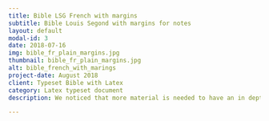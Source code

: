 ```yaml
---
title: Bible LSG French with margins
subtitle: Bible Louis Segond with margins for notes
layout: default
modal-id: 3
date: 2018-07-16
img: bible_fr_plain_margins.jpg
thumbnail: bible_fr_plain_margins.jpg
alt: bible_french_with_marings
project-date: August 2018
client: Typeset Bible with Latex
category: Latex typeset document
description: We noticed that more material is needed to have an in depth study. We gathered some references and worked to add them to the typeset Bible. And the story goes on, as we discover more pattern in the Bible, as we continue studying...

---
```

